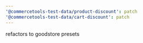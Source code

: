 ```yaml
---
'@commercetools-test-data/product-discount': patch
'@commercetools-test-data/cart-discount': patch
---
```


refactors to goodstore presets
